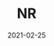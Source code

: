 ---
type: "report"
isIndustryResearch: 'true'
industryGroup: 'Natural Resources'
primerOrDeal: 'Subsector Primers'
paper: "NR_Primer_2021.pdf"
author: ""
company: "Natural Resources Primer"
date: "2021-02-25"
summary: "The Natural Resources Primer contains an in-depth analysis of the metals & mining, forestry & forest products, and oil & gas sectors"
title: "NR"
---